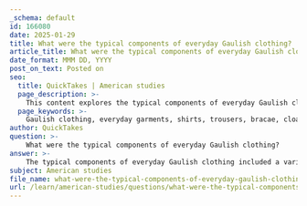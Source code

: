 ```yaml
---
_schema: default
id: 166080
date: 2025-01-29
title: What were the typical components of everyday Gaulish clothing?
article_title: What were the typical components of everyday Gaulish clothing?
date_format: MMM DD, YYYY
post_on_text: Posted on
seo:
  title: QuickTakes | American studies
  page_description: >-
    This content explores the typical components of everyday Gaulish clothing, highlighting garments such as shirts, trousers, cloaks, armor, and footwear, which reflect their cultural identity and practical lifestyle.
  page_keywords: >-
    Gaulish clothing, everyday garments, shirts, trousers, bracae, cloaks, chequered patterns, armor, iron breastplates, helmets, horns, footwear, sandals, leather, cultural identity, social status
author: QuickTakes
question: >-
    What were the typical components of everyday Gaulish clothing?
answer: >-
    The typical components of everyday Gaulish clothing included a variety of vibrant and functional garments that reflected their cultural identity and social status. Here are the key elements:\n\n1. **Shirts and Trousers**: The Gauls wore colorful, dyed shirts, often made from wool or linen. They also wore trousers known as **bracae**, which were practical for their lifestyle and provided comfort and mobility.\n\n2. **Cloaks**: Cloaks were a significant part of Gaulish attire, often featuring **chequered patterns**. The thickness of these cloaks varied depending on the season, providing warmth during colder months.\n\n3. **Armor**: While armor was not universally worn, some warriors opted for protection in battle. This included **iron breastplates** for those who chose to wear armor. However, it was common for some warriors to fight without armor, relying on their natural strength and agility.\n\n4. **Helmets**: Gaulish helmets were often adorned with **horns or figures of animals**, which not only served a practical purpose but also enhanced their fearsome appearance in battle.\n\n5. **Footwear**: Although specific details about footwear are less documented, it is likely that they wore simple sandals or boots made from leather, suitable for their environment.\n\nOverall, Gaulish clothing was characterized by its vibrant colors, practical designs, and the use of materials that reflected their cultural practices and social hierarchy. The combination of everyday wear and battle gear illustrates the dual aspects of their lifestyle, balancing functionality with a strong sense of identity.
subject: American studies
file_name: what-were-the-typical-components-of-everyday-gaulish-clothing.md
url: /learn/american-studies/questions/what-were-the-typical-components-of-everyday-gaulish-clothing
---
```


&nbsp;